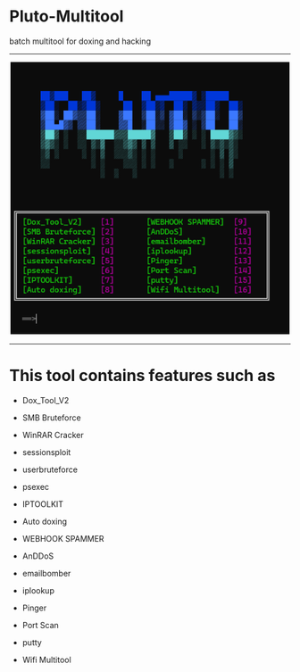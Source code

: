 # Pluto-Multitool
batch multitool for doxing and hacking

--------------------

<p align='center'><img src="https://github.com/marsneptunepluto/Pluto-Multitool/blob/main/pluto.png" width=500 /></p>

--------------------

# This tool contains features such as
- <p>Dox_Tool_V2</p>
- <p>SMB Bruteforce</p>
- <p>WinRAR Cracker</p>
- <p>sessionsploit</p>
- <p>userbruteforce</p>
- <p>psexec</p>
- <p>IPTOOLKIT</p>
- <p>Auto doxing</p>
- <p>WEBHOOK SPAMMER</p>
- <p>AnDDoS</p>
- <p>emailbomber</p>
- <p>iplookup</p>
- <p>Pinger</p>
- <p>Port Scan</p>
- <p>putty</p>
- <p>Wifi Multitool</p>
